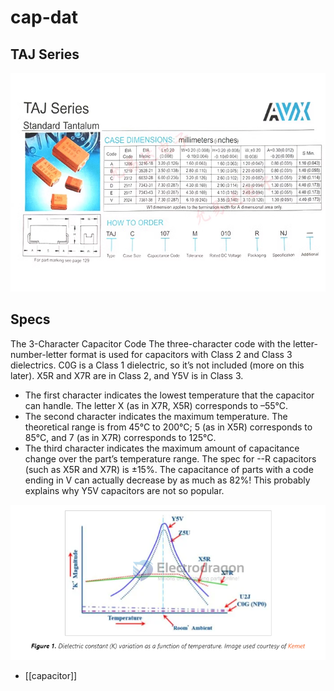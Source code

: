 
# cap-dat 



## TAJ Series 

![](2023-10-17-16-19-42.png)





## Specs 

The 3-Character Capacitor Code
The three-character code with the letter-number-letter format is used for capacitors with Class 2 and Class 3 dielectrics. C0G is a Class 1 dielectric, so it’s not included (more on this later). X5R and X7R are in Class 2, and Y5V is in Class 3.

- The first character indicates the lowest temperature that the capacitor can handle. The letter X (as in X7R, X5R) corresponds to –55°C.
- The second character indicates the maximum temperature. The theoretical range is from 45°C to 200°C; 5 (as in X5R) corresponds to 85°C, and 7 (as in X7R) corresponds to 125°C.
- The third character indicates the maximum amount of capacitance change over the part’s temperature range. The spec for --R capacitors (such as X5R and X7R) is ±15%. The capacitance of parts with a code ending in V can actually decrease by as much as 82%! This probably explains why Y5V capacitors are not so popular.


![](2023-12-29-18-18-14.png)


- [[capacitor]]